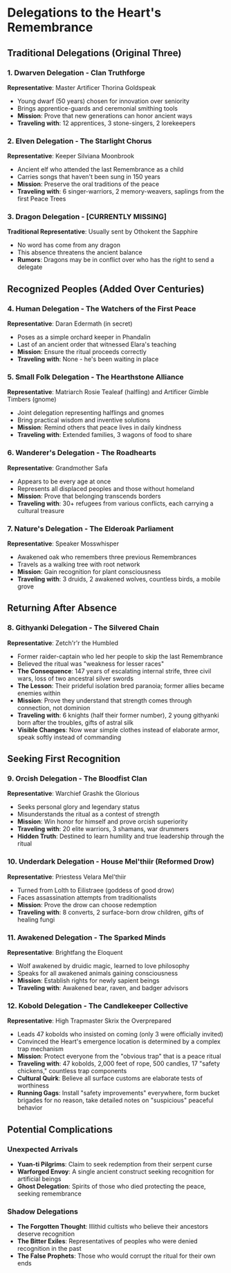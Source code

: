 # Delegations to the Heart's Remembrance

## Traditional Delegations (Original Three)

### 1. Dwarven Delegation - Clan Truthforge
**Representative**: Master Artificer Thorina Goldspeak
- Young dwarf (50 years) chosen for innovation over seniority
- Brings apprentice-guards and ceremonial smithing tools
- **Mission**: Prove that new generations can honor ancient ways
- **Traveling with**: 12 apprentices, 3 stone-singers, 2 lorekeepers

### 2. Elven Delegation - The Starlight Chorus
**Representative**: Keeper Silviana Moonbrook
- Ancient elf who attended the last Remembrance as a child
- Carries songs that haven't been sung in 150 years
- **Mission**: Preserve the oral traditions of the peace
- **Traveling with**: 6 singer-warriors, 2 memory-weavers, saplings from the first Peace Trees

### 3. Dragon Delegation - [CURRENTLY MISSING]
**Traditional Representative**: Usually sent by Othokent the Sapphire
- No word has come from any dragon
- This absence threatens the ancient balance
- **Rumors**: Dragons may be in conflict over who has the right to send a delegate

## Recognized Peoples (Added Over Centuries)

### 4. Human Delegation - The Watchers of the First Peace
**Representative**: Daran Edermath (in secret)
- Poses as a simple orchard keeper in Phandalin
- Last of an ancient order that witnessed Elara's teaching
- **Mission**: Ensure the ritual proceeds correctly
- **Traveling with**: None - he's been waiting in place

### 5. Small Folk Delegation - The Hearthstone Alliance
**Representative**: Matriarch Rosie Tealeaf (halfling) and Artificer Gimble Timbers (gnome)
- Joint delegation representing halflings and gnomes
- Bring practical wisdom and inventive solutions
- **Mission**: Remind others that peace lives in daily kindness
- **Traveling with**: Extended families, 3 wagons of food to share

### 6. Wanderer's Delegation - The Roadhearts
**Representative**: Grandmother Safa
- Appears to be every age at once
- Represents all displaced peoples and those without homeland
- **Mission**: Prove that belonging transcends borders
- **Traveling with**: 30+ refugees from various conflicts, each carrying a cultural treasure

### 7. Nature's Delegation - The Elderoak Parliament
**Representative**: Speaker Mosswhisper
- Awakened oak who remembers three previous Remembrances
- Travels as a walking tree with root network
- **Mission**: Gain recognition for plant consciousness
- **Traveling with**: 3 druids, 2 awakened wolves, countless birds, a mobile grove

## Returning After Absence

### 8. Githyanki Delegation - The Silvered Chain
**Representative**: Zetch'r'r the Humbled
- Former raider-captain who led her people to skip the last Remembrance
- Believed the ritual was "weakness for lesser races"
- **The Consequence**: 147 years of escalating internal strife, three civil wars, loss of two ancestral silver swords
- **The Lesson**: Their prideful isolation bred paranoia; former allies became enemies within
- **Mission**: Prove they understand that strength comes through connection, not dominion
- **Traveling with**: 6 knights (half their former number), 2 young githyanki born after the troubles, gifts of astral silk
- **Visible Changes**: Now wear simple clothes instead of elaborate armor, speak softly instead of commanding

## Seeking First Recognition

### 9. Orcish Delegation - The Bloodfist Clan
**Representative**: Warchief Grashk the Glorious
- Seeks personal glory and legendary status
- Misunderstands the ritual as a contest of strength
- **Mission**: Win honor for himself and prove orcish superiority
- **Traveling with**: 20 elite warriors, 3 shamans, war drummers
- **Hidden Truth**: Destined to learn humility and true leadership through the ritual

### 10. Underdark Delegation - House Mel'thiir (Reformed Drow)
**Representative**: Priestess Velara Mel'thiir
- Turned from Lolth to Eilistraee (goddess of good drow)
- Faces assassination attempts from traditionalists
- **Mission**: Prove the drow can choose redemption
- **Traveling with**: 8 converts, 2 surface-born drow children, gifts of healing fungi

### 11. Awakened Delegation - The Sparked Minds
**Representative**: Brightfang the Eloquent
- Wolf awakened by druidic magic, learned to love philosophy
- Speaks for all awakened animals gaining consciousness
- **Mission**: Establish rights for newly sapient beings
- **Traveling with**: Awakened bear, raven, and badger advisors

### 12. Kobold Delegation - The Candlekeeper Collective
**Representative**: High Trapmaster Skrix the Overprepared
- Leads 47 kobolds who insisted on coming (only 3 were officially invited)
- Convinced the Heart's emergence location is determined by a complex trap mechanism
- **Mission**: Protect everyone from the "obvious trap" that is a peace ritual
- **Traveling with**: 47 kobolds, 2,000 feet of rope, 500 candles, 17 "safety chickens," countless trap components
- **Cultural Quirk**: Believe all surface customs are elaborate tests of worthiness
- **Running Gags**: Install "safety improvements" everywhere, form bucket brigades for no reason, take detailed notes on "suspicious" peaceful behavior

## Potential Complications

### Unexpected Arrivals
- **Yuan-ti Pilgrims**: Claim to seek redemption from their serpent curse
- **Warforged Envoy**: A single ancient construct seeking recognition for artificial beings
- **Ghost Delegation**: Spirits of those who died protecting the peace, seeking remembrance

### Shadow Delegations
- **The Forgotten Thought**: Illithid cultists who believe their ancestors deserve recognition
- **The Bitter Exiles**: Representatives of peoples who were denied recognition in the past
- **The False Prophets**: Those who would corrupt the ritual for their own ends